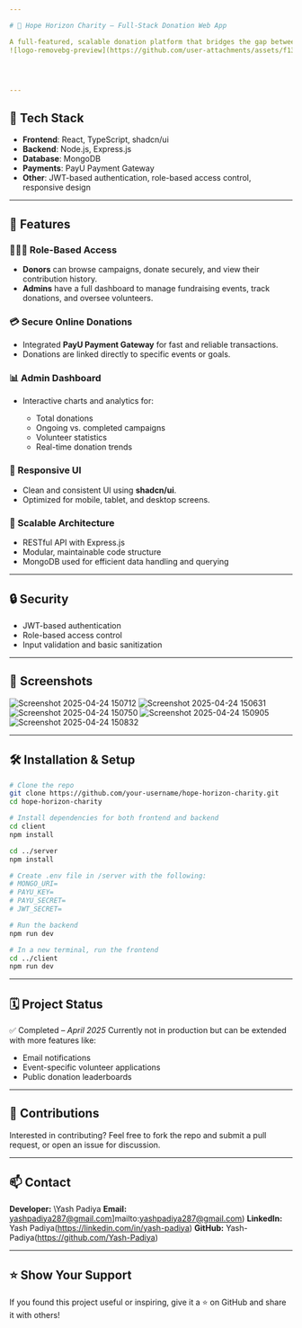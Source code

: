 ```yaml
---

# 🌟 Hope Horizon Charity – Full-Stack Donation Web App

A full-featured, scalable donation platform that bridges the gap between donors and charity administrators. Built with a modern tech stack, **Hope Horizon** focuses on transparency, real-time insights, and a seamless user experience for effective fundraising.
![logo-removebg-preview](https://github.com/user-attachments/assets/f132ca47-e760-48a1-8199-6781426b8b3b)




---
```


## 🚀 Tech Stack

* **Frontend**: React, TypeScript, shadcn/ui
* **Backend**: Node.js, Express.js
* **Database**: MongoDB
* **Payments**: PayU Payment Gateway
* **Other**: JWT-based authentication, role-based access control, responsive design

---

## 🎯 Features

### 🧑‍🤝‍🧑 Role-Based Access

* **Donors** can browse campaigns, donate securely, and view their contribution history.
* **Admins** have a full dashboard to manage fundraising events, track donations, and oversee volunteers.

### 💳 Secure Online Donations

* Integrated **PayU Payment Gateway** for fast and reliable transactions.
* Donations are linked directly to specific events or goals.

### 📊 Admin Dashboard

* Interactive charts and analytics for:

  * Total donations
  * Ongoing vs. completed campaigns
  * Volunteer statistics
  * Real-time donation trends

### 📱 Responsive UI

* Clean and consistent UI using **shadcn/ui**.
* Optimized for mobile, tablet, and desktop screens.

### 🧱 Scalable Architecture

* RESTful API with Express.js
* Modular, maintainable code structure
* MongoDB used for efficient data handling and querying

---

## 🔒 Security

* JWT-based authentication
* Role-based access control
* Input validation and basic sanitization

---

## 📸 Screenshots
![Screenshot 2025-04-24 150712](https://github.com/user-attachments/assets/8e1c09de-953f-400b-9efb-3631d3411feb)
![Screenshot 2025-04-24 150631](https://github.com/user-attachments/assets/791fbab4-1033-4030-82a1-14aef2d95e35)
![Screenshot 2025-04-24 150750](https://github.com/user-attachments/assets/1be8b8ad-f14b-40bc-98b7-2d81132f429c)
![Screenshot 2025-04-24 150905](https://github.com/user-attachments/assets/c8ab2d2d-fa65-42b6-b97b-f28e13f8471a)
![Screenshot 2025-04-24 150832](https://github.com/user-attachments/assets/974d0ff2-87c6-4ab4-a3ab-1a96b7e08802)



---

## 🛠️ Installation & Setup

```bash
# Clone the repo
git clone https://github.com/your-username/hope-horizon-charity.git
cd hope-horizon-charity

# Install dependencies for both frontend and backend
cd client
npm install

cd ../server
npm install

# Create .env file in /server with the following:
# MONGO_URI=
# PAYU_KEY=
# PAYU_SECRET=
# JWT_SECRET=

# Run the backend
npm run dev

# In a new terminal, run the frontend
cd ../client
npm run dev
```

---

## 🗓️ Project Status

✅ Completed – *April 2025*
Currently not in production but can be extended with more features like:

* Email notifications
* Event-specific volunteer applications
* Public donation leaderboards

---

## 🤝 Contributions

Interested in contributing? Feel free to fork the repo and submit a pull request, or open an issue for discussion.

---

## 📫 Contact

**Developer:** \Yash Padiya
**Email:** yashpadiya287@gmail.com]mailto:yashpadiya287@gmail.com)
**LinkedIn:** Yash Padiya(https://linkedin.com/in/yash-padiya)
**GitHub:** Yash-Padiya(https://github.com/Yash-Padiya)

---

## ⭐️ Show Your Support

If you found this project useful or inspiring, give it a ⭐️ on GitHub and share it with others!


